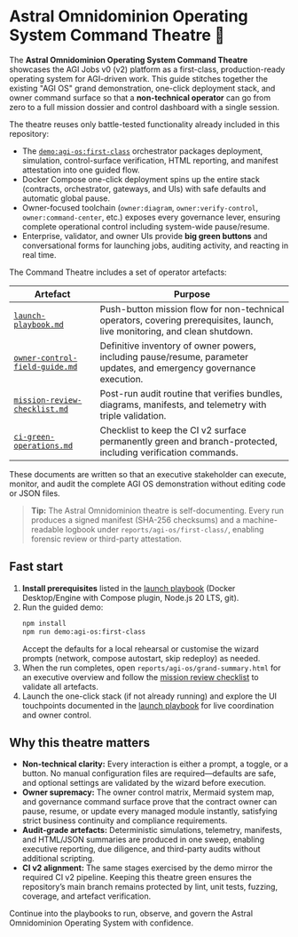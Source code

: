 # Astral Omnidominion Operating System Command Theatre 🚀

The **Astral Omnidominion Operating System Command Theatre** showcases the AGI Jobs v0 (v2) platform as a first-class, production-ready operating system for AGI-driven work. This guide stitches together the existing "AGI OS" grand demonstration, one-click deployment stack, and owner command surface so that a **non-technical operator** can go from zero to a full mission dossier and control dashboard with a single session.

The theatre reuses only battle-tested functionality already included in this repository:

- The [`demo:agi-os:first-class`](../../scripts/v2/agiOsFirstClassDemo.ts) orchestrator packages deployment, simulation, control-surface verification, HTML reporting, and manifest attestation into one guided flow.
- Docker Compose one-click deployment spins up the entire stack (contracts, orchestrator, gateways, and UIs) with safe defaults and automatic global pause.
- Owner-focused toolchain (`owner:diagram`, `owner:verify-control`, `owner:command-center`, etc.) exposes every governance lever, ensuring complete operational control including system-wide pause/resume.
- Enterprise, validator, and owner UIs provide **big green buttons** and conversational forms for launching jobs, auditing activity, and reacting in real time.

The Command Theatre includes a set of operator artefacts:

| Artefact | Purpose |
| --- | --- |
| [`launch-playbook.md`](./launch-playbook.md) | Push-button mission flow for non-technical operators, covering prerequisites, launch, live monitoring, and clean shutdown. |
| [`owner-control-field-guide.md`](./owner-control-field-guide.md) | Definitive inventory of owner powers, including pause/resume, parameter updates, and emergency governance execution. |
| [`mission-review-checklist.md`](./mission-review-checklist.md) | Post-run audit routine that verifies bundles, diagrams, manifests, and telemetry with triple validation. |
| [`ci-green-operations.md`](./ci-green-operations.md) | Checklist to keep the CI v2 surface permanently green and branch-protected, including verification commands. |

These documents are written so that an executive stakeholder can execute, monitor, and audit the complete AGI OS demonstration without editing code or JSON files.

> **Tip:** The Astral Omnidominion theatre is self-documenting. Every run produces a signed manifest (SHA-256 checksums) and a machine-readable logbook under `reports/agi-os/first-class/`, enabling forensic review or third-party attestation.

## Fast start

1. **Install prerequisites** listed in the [launch playbook](./launch-playbook.md) (Docker Desktop/Engine with Compose plugin, Node.js 20 LTS, git).
2. Run the guided demo:
   ```bash
   npm install
   npm run demo:agi-os:first-class
   ```
   Accept the defaults for a local rehearsal or customise the wizard prompts (network, compose autostart, skip redeploy) as needed.
3. When the run completes, open `reports/agi-os/grand-summary.html` for an executive overview and follow the [mission review checklist](./mission-review-checklist.md) to validate all artefacts.
4. Launch the one-click stack (if not already running) and explore the UI touchpoints documented in the [launch playbook](./launch-playbook.md) for live coordination and owner control.

## Why this theatre matters

- **Non-technical clarity:** Every interaction is either a prompt, a toggle, or a button. No manual configuration files are required—defaults are safe, and optional settings are validated by the wizard before execution.
- **Owner supremacy:** The owner control matrix, Mermaid system map, and governance command surface prove that the contract owner can pause, resume, or update every managed module instantly, satisfying strict business continuity and compliance requirements.
- **Audit-grade artefacts:** Deterministic simulations, telemetry, manifests, and HTML/JSON summaries are produced in one sweep, enabling executive reporting, due diligence, and third-party audits without additional scripting.
- **CI v2 alignment:** The same stages exercised by the demo mirror the required CI v2 pipeline. Keeping this theatre green ensures the repository’s main branch remains protected by lint, unit tests, fuzzing, coverage, and artefact verification.

Continue into the playbooks to run, observe, and govern the Astral Omnidominion Operating System with confidence.
